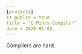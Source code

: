 ```yaml
---
[projects]
is_public = true 
title = "C-Minus Compiler"
date = 2020-01-02
---
```


Compilers are hard.